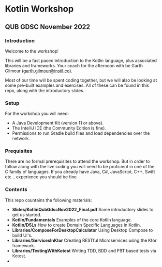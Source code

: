 # Kotlin Workshop

## QUB GDSC November 2022

### Introduction

Welcome to the workshop!

This will be a fast paced introduction to the Kotlin language, plus associated libraries and frameworks. Your coach for the afternoon with be Garth Gilmour (garth.gilmour@instil.co).

Most of our time will be spent coding together, but we will also be looking at some pre-built examples and exercises. All of these can be found in this repo, along with the introductory slides.

### Setup

For the workshop you will need:

* A Java Development Kit (version 11 or above).
* The IntelliJ IDE (the Community Edition is fine).
* Permissions to run Gradle build files and load dependencies over the network.

### Prequisites

There are no formal prerequisites to attend the workshop. But in order to follow along with the live coding you will need to be proficient in one of the C family of languages. If you already have Java, C#, JavaScript, C++, Swift etc... experience you should be fine.

### Contents

This repo countains the following materials:

* **Slides/KotlinQubGdscNov2022_Final.pdf** Some introductory slides to get us started.
* **Kotlin/Fundamentals** Examples of the core Kotlin language.
* **Kotlin/DSLs** How to create Domain Specific Languages in Kotlin.
* **Libraries/ComposeForDesktopCalculator** Using Desktop Compose to build UI's.
* **Libraries/ServicesInKtor** Creating RESTful Microservices using the Ktor framework.
* **Libraries/TestingWithKotest** Writing TDD, BDD and PBT based tests via Kotest.
*

